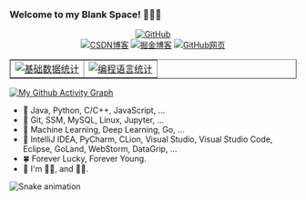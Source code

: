 ### Welcome to my Blank Space! 👋👋👋 

<p align="middle">
  <a href="https://github.com/blankspaceplus" target="_blank"><img src="https://visitor-badge.glitch.me/badge?page_id=BlankSpacePlus.BlankSpacePlus.README" alt="GitHub"></a><br/>
  <a href="https://blankspace.blog.csdn.net" target="_blank"><img src="https://img.shields.io/badge/blog-https%3A%2F%2Fblankspace.blog.csdn.net-red" alt="CSDN博客"></a>
  <a href="https://juejin.cn/user/550187475149342" target="_blank"><img src="https://img.shields.io/badge/blog-https%3A%2F%2Fjuejin.cn/user/550187475149342-green" alt="掘金博客"></a>
  <a href="https://blankspaceplus.github.io" target="_blank"><img src="https://img.shields.io/badge/blog-https%3A%2F%2Fblankspaceplus.github.io-blue" alt="GitHub网页"></a>
</p>

<div>
<table border = "1" align="center">
  <tr>
    <td><a href="https://github.com/blankspaceplus" target="_blank"><img src="http://github-profile-summary-cards.vercel.app/api/cards/stats?username=BlankSpacePlus&theme=gruvbox" alt="基础数据统计"></a></td>
    <td><a href="https://github.com/blankspaceplus" target="_blank"><img src="http://github-profile-summary-cards.vercel.app/api/cards/repos-per-language?username=BlankSpacePlus&theme=gruvbox" alt="编程语言统计"></a></td>
  </tr>
</table>
</div>

[![My Github Activity Graph](https://activity-graph.herokuapp.com/graph?username=BlankSpacePlus&custom_title=my%20contributions&theme=minimal)](https://github.com/ashutosh00710/github-readme-activity-graph)

- 🌲 Java, Python, C/C++, JavaScript, ...
- 🌳 Git, SSM, MySQL, Linux, Jupyter, ...
- 🌱 Machine Learning, Deep Learning, Go, ...
- 🐳 IntelliJ IDEA, PyCharm, CLion, Visual Studio, Visual Studio Code, Eclipse, GoLand, WebStorm, DataGrip, ...
- 🍀 Forever Lucky, Forever Young.
- 🐹 I'm 🐹🐹, and 🥬🐶.

![Snake animation](https://github.com/BlankSpacePlus/BlankSpacePlus/blob/output/github-contribution-grid-snake.svg)
